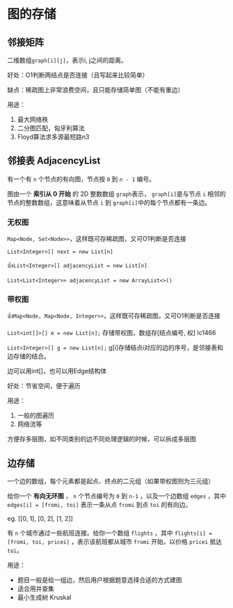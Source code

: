# 图的存储

## 邻接矩阵

二维数组`graph[i][j]`，表示i, j之间的距离。

好处：O1判断两结点是否连接（且写起来比较简单）

缺点：稀疏图上非常浪费空间，且只能存储简单图（不能有重边）

用途：

1. 最大网络秩
2. 二分图匹配，匈牙利算法
3. Floyd算法求多源最短路n3

## 邻接表 AdjacencyList

有一个有 `n` 个节点的有向图，节点按 `0` 到 `n - 1` 编号。

图由一个 **索引从 0 开始** 的 2D 整数数组 `graph`表示， `graph[i]`是与节点 `i` 相邻的节点的整数数组，这意味着从节点 `i` 到 `graph[i]`中的每个节点都有一条边。

### 无权图

`Map<Node, Set<Node>>`，这样既可存稀疏图，又可O1判断是否连接

`List<Integer>[] next = new List[n]`

👍`List<Integer>[] adjacencyList = new List[n]`

`List<List<Integer>> adjacencyList = new ArrayList<>()`

### 带权图

👍`Map<Node, Map<Node, Integer>>`，这样既可存稀疏图，又可O1判断是否连接

`List<int[]>[] e = new List[n];` 存储带权图，数组存[结点编号, 权] lc1466

`List<Integer>[] g = new List[n];` g[i]存储结点i对应的边的序号，是邻接表和边存储的结合。

边可以用int[]，也可以用Edge结构体

好处：节省空间，便于遍历

用途：

1. 一般的图遍历
2. 网络流等

方便存多层图，如不同类别的边不同处理逻辑的时候，可以拆成多层图

## 边存储

一个边的数组，每个元素都是起点、终点的二元组（如果带权图则为三元组）

给你一个 **有向无环图** ， `n` 个节点编号为 `0` 到 `n-1` ，以及一个边数组 `edges` ，其中 `edges[i] = [fromi, toi]` 表示一条从点 `fromi` 到点 `toi` 的有向边。

eg. [[0, 1], [0, 2], [1, 2]]

有 `n` 个城市通过一些航班连接。给你一个数组 `flights` ，其中 `flights[i] = [fromi, toi, pricei]` ，表示该航班都从城市 `fromi` 开始，以价格 `pricei` 抵达 `toi`。

用途：

- 题目一般是给一组边，然后用户根据题意选择合适的方式建图
- 适合用并查集
- 最小生成树 Kruskal